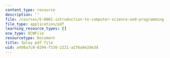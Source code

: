 ```yaml
---
content_type: resource
description: ''
file: /courses/6-0001-introduction-to-computer-science-and-programming-in-python-fall-2016/a498a7c00294f5302221a276a8e2de3d_0Whyfs88TYE.pdf
file_type: application/pdf
learning_resource_types: []
ocw_type: OCWFile
resourcetype: Document
title: 3play pdf file
uid: a498a7c0-0294-f530-2221-a276a8e2de3d
---
```

